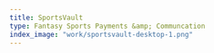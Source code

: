 ```yaml
---
title: SportsVault
type: Fantasy Sports Payments &amp; Communcation
index_image: "work/sportsvault-desktop-1.png"
---
```

